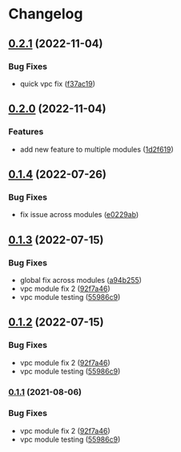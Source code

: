 # Changelog

## [0.2.1](https://github.com/tpolekhin/release-please-test/compare/vpc-v0.2.0...vpc-v0.2.1) (2022-11-04)


### Bug Fixes

* quick vpc fix ([f37ac19](https://github.com/tpolekhin/release-please-test/commit/f37ac192a1c9ddb8afed288d05aa2aa84e7769ca))

## [0.2.0](https://github.com/tpolekhin/release-please-test/compare/vpc-v0.1.4...vpc-v0.2.0) (2022-11-04)


### Features

* add new feature to multiple modules ([1d2f619](https://github.com/tpolekhin/release-please-test/commit/1d2f6196a36f6366451a772e697b7f1ebbccebbc))

## [0.1.4](https://github.com/tpolekhin/release-please-test/compare/vpc-v0.1.3...vpc-v0.1.4) (2022-07-26)


### Bug Fixes

* fix issue across modules ([e0229ab](https://github.com/tpolekhin/release-please-test/commit/e0229ab610ae2724f7d76b43648547926a2c8ec8))

## [0.1.3](https://github.com/tpolekhin/release-please-test/compare/vpc-v0.1.2...vpc-v0.1.3) (2022-07-15)


### Bug Fixes

* global fix across modules ([a94b255](https://github.com/tpolekhin/release-please-test/commit/a94b255114a5d637bb49907d29e43fbb572ff967))
* vpc module fix 2 ([92f7a46](https://github.com/tpolekhin/release-please-test/commit/92f7a4667373e5cf3a4fb1b160dc6a3b5d8200d8))
* vpc module testing ([55986c9](https://github.com/tpolekhin/release-please-test/commit/55986c93f3698cbdb07fe8d39edceaea507d48ab))

## [0.1.2](https://github.com/tpolekhin/release-please-test/compare/v0.1.1...v0.1.2) (2022-07-15)


### Bug Fixes

* vpc module fix 2 ([92f7a46](https://github.com/tpolekhin/release-please-test/commit/92f7a4667373e5cf3a4fb1b160dc6a3b5d8200d8))
* vpc module testing ([55986c9](https://github.com/tpolekhin/release-please-test/commit/55986c93f3698cbdb07fe8d39edceaea507d48ab))

### [0.1.1](https://www.github.com/tpolekhin/release-please-test/compare/vpc-vvpc-0.1.0...vpc-v0.1.1) (2021-08-06)


### Bug Fixes

* vpc module fix 2 ([92f7a46](https://www.github.com/tpolekhin/release-please-test/commit/92f7a4667373e5cf3a4fb1b160dc6a3b5d8200d8))
* vpc module testing ([55986c9](https://www.github.com/tpolekhin/release-please-test/commit/55986c93f3698cbdb07fe8d39edceaea507d48ab))
